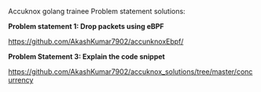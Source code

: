 Accuknox golang trainee Problem statement solutions:

**Problem statement 1: Drop packets using eBPF**

https://github.com/AkashKumar7902/accunknoxEbpf/

**Problem Statement 3: Explain the code snippet**

https://github.com/AkashKumar7902/accuknox_solutions/tree/master/concurrency
